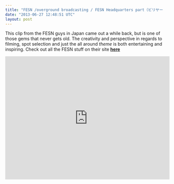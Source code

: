```yaml
---
title: "FESN /overground broadcasting / FESN Headquarters part（ビリヤードパート）"
date: "2013-06-27 12:48:51 UTC"
layout: post
---
```


<p>This clip from the FESN guys in Japan came out a while back, but is one of those gems that never gets old. The creativity and perspective in regards to filming, spot selection and just the all around <em>theme</em> is both entertaining and inspiring. Check out all the FESN stuff on their site <strong><a href="http://www.fareastskatenetwork.com/">here</a> </strong></p>
<p><iframe frameborder="0" height="393" src="http://www.youtube.com/embed/GlDo2i_tXIg?feature=player_detailpage" width="524"></iframe></p>
